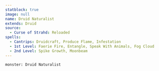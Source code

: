 ```yaml
---
statblock: true
image: null
name: Druid Naturalist
extends: Druid
source:
  - Curse of Strahd: Reloaded
spells:
  - Cantrips: Druidcraft, Produce Flame, Infestation
  - 1st Level: Faerie Fire, Entangle, Speak With Animals, Fog Cloud
  - 2nd Level: Spike Growth, Moonbeam
---
```


```statblock
monster: Druid Naturalist
```

```dataviewjs
```